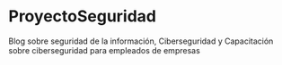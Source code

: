 # ProyectoSeguridad
Blog sobre seguridad de la información, Ciberseguridad y Capacitación sobre ciberseguridad para empleados de empresas
